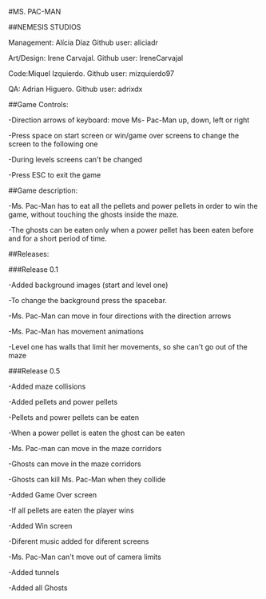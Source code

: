 
#MS. PAC-MAN


##NEMESIS STUDIOS


  Management: Alícia Díaz Github user: aliciadr
  
  Art/Design: Irene Carvajal. Github user: IreneCarvajal

  Code:Miquel Izquierdo. Github user: mizquierdo97

  QA: Adrian Higuero. Github user: adrixdx
  
  
  

##Game Controls:

  -Direction arrows of keyboard: move Ms- Pac-Man up, down, left or right

  -Press space on start screen or win/game over screens to change the screen to the following one

  -During levels screens can't be changed

  -Press ESC to exit the game
  
  

##Game description:

   -Ms. Pac-Man has to eat all the pellets and power pellets in order to win the game, without touching the ghosts inside the maze.

   -The ghosts can be eaten only when a power pellet has been eaten before and for a short period of time.


##Releases:

###Release 0.1

-Added background images (start and level one)

-To change the background press the spacebar.

-Ms. Pac-Man can move in four directions with the direction arrows

-Ms. Pac-Man has movement animations

-Level one has walls that limit her movements, so she can't go out of the maze



###Release 0.5

-Added maze collisions

-Added pellets and power pellets

-Pellets and power pellets can be eaten

-When a power pellet is eaten the ghost can be eaten

-Ms. Pac-man can move in the maze corridors

-Ghosts can move in the maze corridors

-Ghosts can kill Ms. Pac-Man when they collide

-Added Game Over screen

-If all pellets are eaten the player wins

-Added Win screen

-Diferent music added for diferent screens

-Ms. Pac-Man can't move out of camera limits

-Added tunnels

-Added all Ghosts
